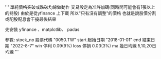 
'''
單純價格突破或跌破均線做動作
交易設定為准許加碼(同時間可能會有1張以上的持股)
由於是從yfinance 上下載 所以"只有沒有調整"的價格 也就是說股價分割或配股配息會干擾最後結果

先安裝 yfinance 、matplotlib、 padas

參數:
stock_no 股票代碼 "0050.TW"
start 起始日期 "2018-01-01"
end 結束日期 "2022-8-7"
win 停利 0.09(9%)
loss 停損 0.03(3%)
ma  幾日均線  5,10,20日均線
'''
